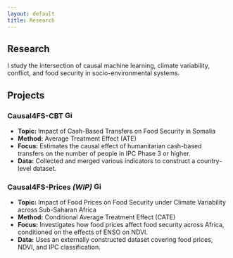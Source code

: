 ```yaml
---
layout: default
title: Research
---
```


<section class="sections">
<h1>Research</h1>
<p>I study the intersection of causal machine learning, climate variability, conflict, and food security in socio-environmental systems.</p>

<h2>Projects</h2>

<h3>Causal4FS-CBT <a href="https://github.com/jordicbau/Causal4FS-CBT" target="_blank"><img src="{{ '/assets/images/github.png' | relative_url }}" alt="GitHub" height="17"></a></h3>
<ul>
  <li><strong>Topic:</strong> Impact of Cash-Based Transfers on Food Security in Somalia</li>
  <li><strong>Method:</strong> Average Treatment Effect (ATE)</li>
  <li><strong>Focus:</strong> Estimates the causal effect of humanitarian cash-based transfers on the number of people in IPC Phase 3 or higher.</li>
  <li><strong>Data:</strong> Collected and merged various indicators to construct a country-level dataset.</li>
</ul>

<h3> Causal4FS-Prices <em>(WIP)</em> <a href="https://github.com/jordicbau/Causal4FS-Prices" target="_blank"><img src="{{ '/assets/images/github.png' | relative_url }}" alt="GitHub" height="17"></a></h3>
<ul>
  <li><strong>Topic:</strong> Impact of Food Prices on Food Security under Climate Variability across Sub-Saharan Africa</li>
  <li><strong>Method:</strong> Conditional Average Treatment Effect (CATE)</li>
  <li><strong>Focus:</strong> Investigates how food prices affect food security across Africa, conditioned on the effects of ENSO on NDVI. </li>
  <li><strong>Data:</strong> Uses an externally constructed dataset covering food prices, NDVI, and IPC classification.</li>
</ul>

</section>
